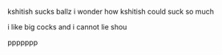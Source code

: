 kshitish sucks ballz
i wonder how kshitish could suck so much

i like big cocks
and i cannot lie
shou

ppppppp

